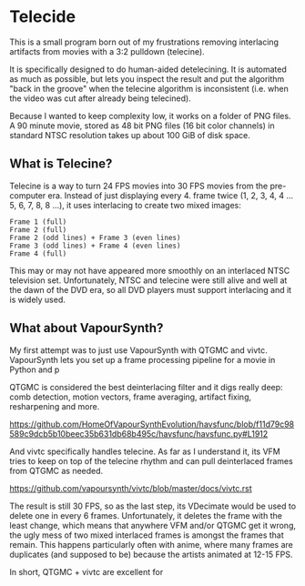 Telecide
========

This is a small program born out of my frustrations removing interlacing artifacts
from movies with a 3:2 pulldown (telecine).

It is specifically designed to do human-aided detelecining. It is automated as much
as possible, but lets you inspect the result and put the algorithm "back in the groove"
when the telecine algorithm is inconsistent (i.e. when the video was cut after already
being telecined).

Because I wanted to keep complexity low, it works on a folder of PNG files. A 90 minute
movie, stored as 48 bit PNG files (16 bit color channels) in standard NTSC resolution
takes up about 100 GiB of disk space.


What is Telecine?
-----------------

Telecine is a way to turn 24 FPS movies into 30 FPS movies from the pre-computer era.
Instead of just displaying every 4. frame twice (1, 2, 3, 4, 4 ... 5, 6, 7, 8, 8 ...),
it uses interlacing to create two mixed images:

    Frame 1 (full)
    Frame 2 (full)
    Frame 2 (odd lines) + Frame 3 (even lines)
    Frame 3 (odd lines) + Frame 4 (even lines)
    Frame 4 (full)

This may or may not have appeared more smoothly on an interlaced NTSC television set.
Unfortunately, NTSC and telecine were still alive and well at the dawn of the DVD era,
so all DVD players must support interlacing and it is widely used.


What about VapourSynth?
-----------------------

My first attempt was to just use VapourSynth with QTGMC and vivtc. VapourSynth lets
you set up a frame processing pipeline for a movie in Python and p

QTGMC is considered the best deinterlacing filter and it digs really deep:
comb detection, motion vectors, frame averaging, artifact fixing, resharpening and more.

https://github.com/HomeOfVapourSynthEvolution/havsfunc/blob/f11d79c98589c9dcb5b10beec35b631db68b495c/havsfunc/havsfunc.py#L1912

And vivtc specifically handles telecine. As far as I understand it, its VFM  tries to
keep on top of the telecine rhythm and can pull deinterlaced frames from QTGMC as needed.

https://github.com/vapoursynth/vivtc/blob/master/docs/vivtc.rst

The result is still 30 FPS, so as the last step, its VDecimate would be used to delete one
in every 6 frames. Unfortunately, it deletes the frame with the least change, which means
that anywhere VFM and/or QTGMC get it wrong, the ugly mess of two mixed interlaced frames
is amongst the frames that remain. This happens particularly often with anime, where many
frames are duplicates (and supposed to be) because the artists animated at 12-15 FPS.

In short, QTGMC + vivtc are excellent for 